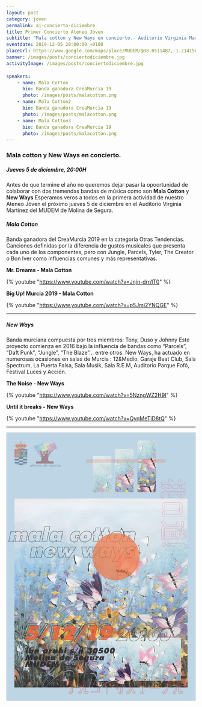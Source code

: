 ```yaml
---
layout: post
category: joven
permalink: aj-concierto-diciembre
title: Primer Concierto Ateneo Jóven
subtitle: "Mala cotton y New Ways en concierto.- Auditorio Virginia Martínez del MUDEM de Molina de Segura"
eventdate: 2019-12-05 20:00:00 +0100
placeUrl: https://www.google.com/maps/place/MUDEM/@38.0511487,-1.2141566,15z/data=!4m5!3m4!1s0x0:0xde6031502e1b4fbc!8m2!3d38.0511487!4d-1.2141566
banner: /images/posts/conciertodiciembre.jpg
activityImage: /images/posts/conciertodiciembre.jpg
     
speakers:
    - name: Mala Cotton
      bio: Banda ganadora CreaMurcia 19
      photo: /images/posts/malacotton.png
    - name: Mala Cotton2
      bio: Banda ganadora CreaMurcia 19
      photo: /images/posts/malacotton.png
    - name: Mala Cotton3
      bio: Banda ganadora CreaMurcia 19
      photo: /images/posts/malacotton.png
---
```

### Mala cotton y New Ways en concierto.

##### Jueves 5 de diciembre, 20:00H

Antes de que termine el año no queremos dejar pasar la opoortunidad de colaborar con dos tremendas bandas de música como son **Mala Cotton** y **New Ways**  Esperamos veros a todos en la primera actividad de nuestro Ateneo Jóven el próximo jueves 5 de diciembre en el Auditorio Virginia Martínez del MUDEM de Molina de Segura.

##### Mala Cotton

Banda ganadora del CreaMurcia 2019 en la categoría Otras Tendencias. Canciones definidas por la diferencia de gustos musicales que presenta cada uno de los componentes, pero con Jungle, Parcels, Tyler, The Creator o Bon Iver como influencias comunes y más representativas.  

**Mr. Dreams - Mala Cotton**

{% youtube "https://www.youtube.com/watch?v=Jnjn-drn1T0" %}

**Big Up! Murcia 2019 - Mala Cotton**

{% youtube "https://www.youtube.com/watch?v=p5Jmi2YNQGE" %}

***

##### New Ways

Banda murciana compuesta por tres miembros: Tony, Duso y Johnny Este proyecto comienza en 2016 bajo la influencia de bandas como “Parcels”, “Daft Punk”, “Jungle”, “The Blaze”... entre otros.  New Ways, ha actuado en numerosas ocasiones en salas de Murcia : 12&Medio, Garaje Beat Club, Sala Spectrum, La Puerta Falsa, Sala Musik, Sala R.E.M, Auditorio Parque Fofó, Festival Luces y Acción.

**The Noise - New Ways**

{% youtube "https://www.youtube.com/watch?v=5NzngWZ2H9I" %}

**Until it breaks - New Ways**

{% youtube "https://www.youtube.com/watch?v=QyqMeTjD8tQ" %}

***

![cartel](/images/posts/conciertodiciembre.jpg)


